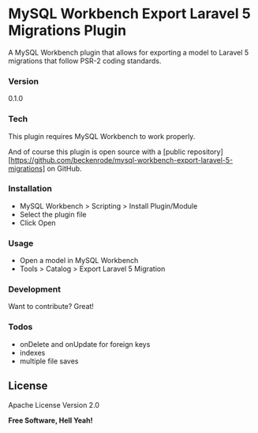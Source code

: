 # MySQL Workbench Export Laravel 5 Migrations Plugin

A MySQL Workbench plugin that allows for exporting a model to Laravel 5 migrations that follow PSR-2 coding standards.

### Version
0.1.0

### Tech

This plugin requires MySQL Workbench to work properly.

And of course this plugin is open source with a [public repository][https://github.com/beckenrode/mysql-workbench-export-laravel-5-migrations]
 on GitHub.

### Installation

 - MySQL Workbench > Scripting > Install Plugin/Module
 - Select the plugin file
 - Click Open

### Usage

 - Open a model in MySQL Workbench
 - Tools > Catalog > Export Laravel 5 Migration

### Development

Want to contribute? Great!

### Todos

 - onDelete and onUpdate for foreign keys
 - indexes
 - multiple file saves

License
----

Apache License Version 2.0

**Free Software, Hell Yeah!**
